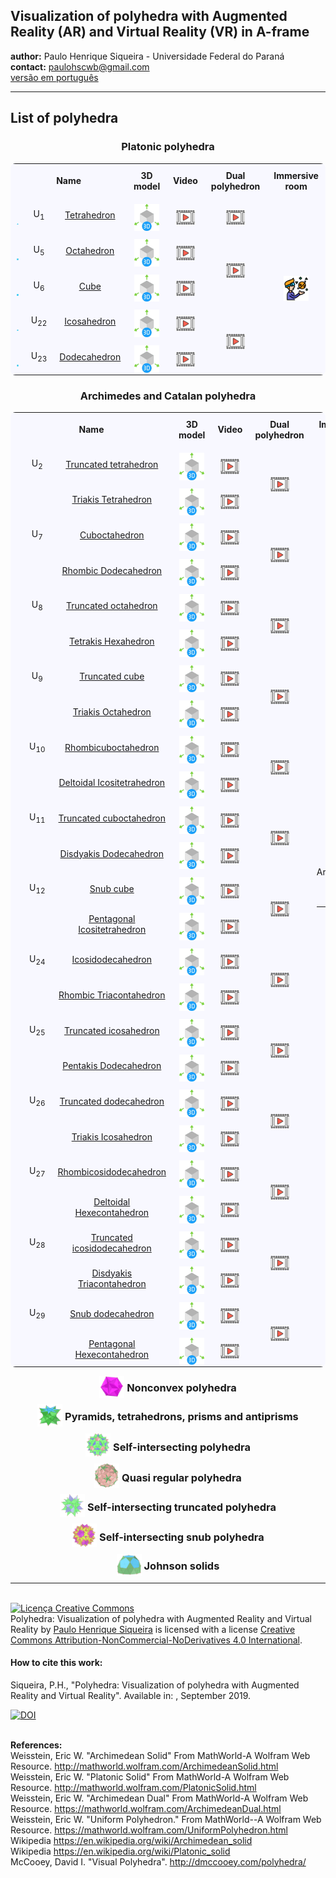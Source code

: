 <link rel="stylesheet" href="scripts/style.css">
<link rel="icon" type="image/x-icon" href="archimedes/vr/salas/imagens/icone.ico">
<h2>Visualization of polyhedra with Augmented Reality (AR) and Virtual Reality (VR) in A-frame</h2>
 <b>author:</b> Paulo Henrique Siqueira - Universidade Federal do Paraná
 <br><b>contact:</b> <a href="#">paulohscwb@gmail.com</a>
 <br><a href="https://paulohscwb.github.io/polyhedra/pt-br/">versão em português</a>
<hr>
<h2>List of polyhedra</h2>
<h3 style="text-align:center;">Platonic polyhedra</h3>
<style>td, th {margin: 10px; text-align:center; padding: 10px; background-color: #f8f8ff;}  table {border-radius: 8px;}</style>
<table align="center">
	<tr>
		<th colspan="3">Name</th>
		<th>3D model</th>
		<th>Video</th>
		<th>Dual polyhedron</th>
		<th>Immersive room</th>
	</tr>
	<tr>
		<td><img src="../platonic/ar/5A.png" style="margin-bottom:-10px" width="50" alt="image"></td>
		<td>U<sub>1</sub></td>
		<td><a href="../platonic/#m3d" target="_blank">Tetrahedron</a></td>
		<td><a href="../platonic/vr/tetrahedron.html" target="_blank"><img src="../imagens/3d.png" style="margin-bottom:-10px" width="40" alt="3D model"></a></td>
		<td><a href="https://youtu.be/2hni77KGMnA" target="_blank"><img src="../imagens/video.jpg" style="margin-bottom:-10px" width="30" alt="video"></a></td>
		<td><a href="https://youtu.be/EAG7J-BpRgU" target="_blank"><img src="../imagens/video.jpg" style="margin-bottom:-10px" width="30" alt="dual"></a></td>
		<td rowspan="5"><a href="../platonic/sala.htm" target="_blank"><img src="../imagens/vr.png" style="margin-bottom:-10px" width="40" alt="immersive room"></a></td>
	</tr>
	<tr>
		<td><img src="../platonic/ar/7A.png" style="margin-bottom:-10px" width="50" alt="image"></td>
		<td>U<sub>5</sub></td>
		<td><a href="../platonic/#m3d" target="_blank">Octahedron</a></td>
		<td><a href="../platonic/vr/octahedron.html" target="_blank"><img src="../imagens/3d.png" style="margin-bottom:-10px" width="40" alt="3D model"></a></td>
		<td><a href="https://youtu.be/tUMeAHr-rws" target="_blank"><img src="../imagens/video.jpg" style="margin-bottom:-10px" width="30" alt="video"></a></td>
		<td rowspan="2"><a href="https://youtu.be/PNDP5pM7UU8" target="_blank"><img src="../imagens/video.jpg" style="margin-bottom:-10px" width="30" alt="dual"></a></td>
	</tr>
	<tr>
		<td><img src="../platonic/ar/6A.png" style="margin-bottom:-10px" width="50" alt="image"></td>
		<td>U<sub>6</sub></td>
		<td><a href="../platonic/#m3d" target="_blank">Cube</a></td>
		<td><a href="../platonic/vr/cube.html" target="_blank"><img src="../imagens/3d.png" style="margin-bottom:-10px" width="40" alt="3D model"></a></td>
		<td><a href="https://youtu.be/Lfk3YXUl3Ic" target="_blank"><img src="../imagens/video.jpg" style="margin-bottom:-10px" width="30" alt="video"></a></td>
	</tr>
	<tr>
		<td><img src="../platonic/ar/9A.png" style="margin-bottom:-10px" width="50" alt="image"></td>
		<td>U<sub>22</sub></td>
		<td><a href="../platonic/#m3d" target="_blank">Icosahedron</a></td>
		<td><a href="../platonic/vr/icosahedron.html" target="_blank"><img src="../imagens/3d.png" style="margin-bottom:-10px" width="40" alt="3D model"></a></td>
		<td><a href="https://youtu.be/6GYBVIBmRdE" target="_blank"><img src="../imagens/video.jpg" style="margin-bottom:-10px" width="30" alt="video"></a></td>
		<td rowspan="2"><a href="https://youtu.be/deedM9fh85U" target="_blank"><img src="../imagens/video.jpg" style="margin-bottom:-10px" width="30" alt="dual"></a></td>
	</tr>
	<tr>
		<td><img src="../platonic/ar/8A.png" style="margin-bottom:-10px" width="50" alt="image"></td>
		<td>U<sub>23</sub></td>
		<td><a href="../platonic/#m3d" target="_blank">Dodecahedron</a></td>
		<td><a href="../platonic/vr/dodecahedron.html" target="_blank"><img src="../imagens/3d.png" style="margin-bottom:-10px" width="40" alt="3D model"></a></td>
		<td><a href="https://youtu.be/D0MzHlIAsbQ" target="_blank"><img src="../imagens/video.jpg" style="margin-bottom:-10px" width="30" alt="video"></a></td>
	</tr>
</table>
<h3 style="text-align:center;">Archimedes and Catalan polyhedra</h3>
<table align="center">
	<tr>
		<th colspan="3">Name</th>
		<th>3D model</th>
		<th>Video</th>
		<th>Dual polyhedron</th>
		<th>Immersive rooms</th>
	</tr>
	<tr>
		<td><img src="../archimedes/ar/10A.png" style="margin-bottom:-10px" width="50" alt="image"></td>
		<td>U<sub>2</sub></td>
		<td><a href="../archimedes/#m3d" target="_blank">Truncated tetrahedron</a></td>
		<td><a href="../archimedes/vr/truncated_tetrahedron.html" target="_blank"><img src="../imagens/3d.png" style="margin-bottom:-10px" width="40" alt="3D model"></a></td>
		<td><a href="https://youtu.be/cLgqXsEyyWU" target="_blank"><img src="../imagens/video.jpg" style="margin-bottom:-10px" width="30" alt="video"></a></td>
		<td rowspan="2"><a href="https://youtu.be/1Zex5zJVfCY" target="_blank"><img src="../imagens/video.jpg" style="margin-bottom:-10px" width="30" alt="dual"></a></td>
		<td rowspan="26">Archimedes<br><a href="../archimedes/sala.htm" target="_blank"><img src="../imagens/vr.png" style="margin-bottom:-10px" width="40" alt="immersive room"></a><hr>Catalan<br><a href="../catalan/sala.htm" target="_blank"><img src="../imagens/vr.png" style="margin-bottom:-10px" width="40" alt="immersive room"></a><br></td>
	</tr>
	<tr>
		<td><img src="../catalan/ar/180A.png" style="margin-bottom:-10px" width="50" alt="image"></td>
		<td></td>
		<td><a href="../catalan/#m3d" target="_blank">Triakis Tetrahedron</a></td>
		<td><a href="../catalan/vr/triakis_tetrahedron.htm" target="_blank"><img src="../imagens/3d.png" style="margin-bottom:-10px" width="40" alt="3D model"></a></td>
		<td><a href="https://youtu.be/j23eKa-AbaM" target="_blank"><img src="../imagens/video.jpg" style="margin-bottom:-10px" width="30" alt="video"></a></td>
	</tr>
	<tr>
		<td><img src="../archimedes/ar/11A.png" style="margin-bottom:-10px" width="50" alt="image"></td>
		<td>U<sub>7</sub></td>
		<td><a href="../archimedes/#m3d" target="_blank">Cuboctahedron</a></td>
		<td><a href="../archimedes/vr/cuboctahedron.html" target="_blank"><img src="../imagens/3d.png" style="margin-bottom:-10px" width="40" alt="3D model"></a></td>
		<td><a href="https://youtu.be/FP27muJEe58" target="_blank"><img src="../imagens/video.jpg" style="margin-bottom:-10px" width="30" alt="video"></a></td>
		<td rowspan="2"><a href="https://youtu.be/mGS-RLW1Lls" target="_blank"><img src="../imagens/video.jpg" style="margin-bottom:-10px" width="30" alt="dual"></a></td>
	</tr>
	<tr>
		<td><img src="../catalan/ar/165A.png" style="margin-bottom:-10px" width="50" alt="image"></td>
		<td></td>
		<td><a href="../catalan/#m3d" target="_blank">Rhombic Dodecahedron</a></td>
		<td><a href="../catalan/vr/rhombic_dodecahedron.htm" target="_blank"><img src="../imagens/3d.png" style="margin-bottom:-10px" width="40" alt="3D model"></a></td>
		<td><a href="https://youtu.be/_LgMPyVMfPM" target="_blank"><img src="../imagens/video.jpg" style="margin-bottom:-10px" width="30" alt="video"></a></td>
	</tr>
	<tr>
		<td><img src="../archimedes/ar/hiroA.png" style="margin-bottom:-10px" width="50" alt="image"></td>
		<td>U<sub>8</sub></td>
		<td><a href="../archimedes/#m3d" target="_blank">Truncated octahedron</a></td>
		<td><a href="../archimedes/vr/truncated_octahedron.html" target="_blank"><img src="../imagens/3d.png" style="margin-bottom:-10px" width="40" alt="3D model"></a></td>
		<td><a href="https://youtu.be/dFkNEXxzO1k" target="_blank"><img src="../imagens/video.jpg" style="margin-bottom:-10px" width="30" alt="video"></a></td>
		<td rowspan="2"><a href="https://youtu.be/C87FWLpDiN8" target="_blank"><img src="../imagens/video.jpg" style="margin-bottom:-10px" width="30" alt="dual"></a></td>
	</tr>
	<tr>
		<td><img src="../catalan/ar/166A.png" style="margin-bottom:-10px" width="50" alt="image"></td>
		<td></td>
		<td><a href="../catalan/#m3d" target="_blank">Tetrakis Hexahedron</a></td>
		<td><a href="../catalan/vr/tetrakis_hexahedron.htm" target="_blank"><img src="../imagens/3d.png" style="margin-bottom:-10px" width="40" alt="3D model"></a></td>
		<td><a href="https://youtu.be/vCpQbBGZVHI" target="_blank"><img src="../imagens/video.jpg" style="margin-bottom:-10px" width="30" alt="video"></a></td>
	</tr>
	<tr>
		<td><img src="../archimedes/ar/12A.png" style="margin-bottom:-10px" width="50" alt="image"></td>
		<td>U<sub>9</sub></td>
		<td><a href="../archimedes/#m3d" target="_blank">Truncated cube</a></td>
		<td><a href="../archimedes/vr/truncated_cube.html" target="_blank"><img src="../imagens/3d.png" style="margin-bottom:-10px" width="40" alt="3D model"></a></td>
		<td><a href="https://youtu.be/Ri-NWNEN234" target="_blank"><img src="../imagens/video.jpg" style="margin-bottom:-10px" width="30" alt="video"></a></td>
		<td rowspan="2"><a href="https://youtu.be/ZKLjhYbPtb8" target="_blank"><img src="../imagens/video.jpg" style="margin-bottom:-10px" width="30" alt="dual"></a></td>
	</tr>
	<tr>
		<td><img src="../catalan/ar/167A.png" style="margin-bottom:-10px" width="50" alt="image"></td>
		<td></td>
		<td><a href="../catalan/#m3d" target="_blank">Triakis Octahedron</a></td>
		<td><a href="../catalan/vr/triakis_octahedron.htm" target="_blank"><img src="../imagens/3d.png" style="margin-bottom:-10px" width="40" alt="3D model"></a></td>
		<td><a href="https://youtu.be/9cdVtgbqS-U" target="_blank"><img src="../imagens/video.jpg" style="margin-bottom:-10px" width="30" alt="video"></a></td>
	</tr>
	<tr>
		<td><img src="../archimedes/ar/13A.png" style="margin-bottom:-10px" width="50" alt="image"></td>
		<td>U<sub>10</sub></td>
		<td><a href="../archimedes/#m3d" target="_blank">Rhombicuboctahedron</a></td>
		<td><a href="../archimedes/vr/rhombicuboctahedron.html" target="_blank"><img src="../imagens/3d.png" style="margin-bottom:-10px" width="40" alt="3D model"></a></td>
		<td><a href="https://youtu.be/abv75JrlyIY" target="_blank"><img src="../imagens/video.jpg" style="margin-bottom:-10px" width="30" alt="video"></a></td>
		<td rowspan="2"><a href="https://youtu.be/AisoxUhVxGs" target="_blank"><img src="../imagens/video.jpg" style="margin-bottom:-10px" width="30" alt="dual"></a></td>
	</tr>
	<tr>
		<td><img src="../catalan/ar/168A.png" style="margin-bottom:-10px" width="50" alt="image"></td>
		<td></td>
		<td><a href="../catalan/#m3d" target="_blank">Deltoidal Icositetrahedron</a></td>
		<td><a href="../catalan/vr/deltoidal_icositetrahedron.htm" target="_blank"><img src="../imagens/3d.png" style="margin-bottom:-10px" width="40" alt="3D model"></a></td>
		<td><a href="https://youtu.be/cd5dJ6M9C7I" target="_blank"><img src="../imagens/video.jpg" style="margin-bottom:-10px" width="30" alt="video"></a></td>
	</tr>
	<tr>
		<td><img src="../archimedes/ar/14A.png" style="margin-bottom:-10px" width="50" alt="image"></td>
		<td>U<sub>11</sub></td>
		<td><a href="../archimedes/#m3d" target="_blank">Truncated cuboctahedron</a></td>
		<td><a href="../archimedes/vr/truncated_cuboctahedron.html" target="_blank"><img src="../imagens/3d.png" style="margin-bottom:-10px" width="40" alt="3D model"></a></td>
		<td><a href="https://youtu.be/Nvmvql4focQ" target="_blank"><img src="../imagens/video.jpg" style="margin-bottom:-10px" width="30" alt="video"></a></td>
		<td rowspan="2"><a href="https://youtu.be/JIMIbB6edLY" target="_blank"><img src="../imagens/video.jpg" style="margin-bottom:-10px" width="30" alt="dual"></a></td>
	</tr>
	<tr>
		<td><img src="../catalan/ar/174A.png" style="margin-bottom:-10px" width="50" alt="image"></td>
		<td></td>
		<td><a href="../catalan/#m3d" target="_blank">Disdyakis Dodecahedron</a></td>
		<td><a href="../catalan/vr/disdyakis_dodecahedron.htm" target="_blank"><img src="../imagens/3d.png" style="margin-bottom:-10px" width="40" alt="3D model"></a></td>
		<td><a href="https://youtu.be/M63yJ9USPEk" target="_blank"><img src="../imagens/video.jpg" style="margin-bottom:-10px" width="30" alt="video"></a></td>
	</tr>
	<tr>
		<td><img src="../archimedes/ar/15A.png" style="margin-bottom:-10px" width="50" alt="image"></td>
		<td>U<sub>12</sub></td>
		<td><a href="../archimedes/#m3d" target="_blank">Snub cube</a></td>
		<td><a href="../archimedes/vr/snubcube.html" target="_blank"><img src="../imagens/3d.png" style="margin-bottom:-10px" width="40" alt="3D model"></a></td>
		<td><a href="https://youtu.be/YJfQyFwnxlw" target="_blank"><img src="../imagens/video.jpg" style="margin-bottom:-10px" width="30" alt="video"></a></td>
		<td rowspan="2"><a href="https://youtu.be/whorXn7Yct0" target="_blank"><img src="../imagens/video.jpg" style="margin-bottom:-10px" width="30" alt="dual"></a></td>
	</tr>
	<tr>
		<td><img src="../catalan/ar/170A.png" style="margin-bottom:-10px" width="50" alt="image"></td>
		<td></td>
		<td><a href="../catalan/#m3d" target="_blank">Pentagonal Icositetrahedron</a></td>
		<td><a href="../catalan/vr/pentagonal_icositetrahedron.htm" target="_blank"><img src="../imagens/3d.png" style="margin-bottom:-10px" width="40" alt="3D model"></a></td>
		<td><a href="https://youtu.be/jEK73IAm4mU" target="_blank"><img src="../imagens/video.jpg" style="margin-bottom:-10px" width="30" alt="video"></a></td>
	</tr>
	<tr>
		<td><img src="../archimedes/ar/20A.png" style="margin-bottom:-10px" width="50" alt="image"></td>
		<td>U<sub>24</sub></td>
		<td><a href="../archimedes/#m3d" target="_blank">Icosidodecahedron</a></td>
		<td><a href="../archimedes/vr/icosidodecahedron.html" target="_blank"><img src="../imagens/3d.png" style="margin-bottom:-10px" width="40" alt="3D model"></a></td>
		<td><a href="https://youtu.be/DXkdatGiAOs" target="_blank"><img src="../imagens/video.jpg" style="margin-bottom:-10px" width="30" alt="video"></a></td>
		<td rowspan="2"><a href="https://youtu.be/wRyN4vewQEw" target="_blank"><img src="../imagens/video.jpg" style="margin-bottom:-10px" width="30" alt="dual"></a></td>
	</tr>
	<tr>
		<td><img src="../catalan/ar/172A.png" style="margin-bottom:-10px" width="50" alt="image"></td>
		<td></td>
		<td><a href="../catalan/#m3d" target="_blank">Rhombic Triacontahedron</a></td>
		<td><a href="../catalan/vr/rhombic_triacontahedron.htm" target="_blank"><img src="../imagens/3d.png" style="margin-bottom:-10px" width="40" alt="3D model"></a></td>
		<td><a href="https://youtu.be/L8yPmhDm_YU" target="_blank"><img src="../imagens/video.jpg" style="margin-bottom:-10px" width="30" alt="video"></a></td>
	</tr>
	<tr>
		<td><img src="../archimedes/ar/kanjiA.png" style="margin-bottom:-10px" width="50" alt="image"></td>
		<td>U<sub>25</sub></td>
		<td><a href="../archimedes/#m3d" target="_blank">Truncated icosahedron</a></td>
		<td><a href="../archimedes/vr/truncated_icosahedron.html" target="_blank"><img src="../imagens/3d.png" style="margin-bottom:-10px" width="40" alt="3D model"></a></td>
		<td><a href="https://youtu.be/pBgktFQ0bm4" target="_blank"><img src="../imagens/video.jpg" style="margin-bottom:-10px" width="30" alt="video"></a></td>
		<td rowspan="2"><a href="https://youtu.be/sOE5z216K_4" target="_blank"><img src="../imagens/video.jpg" style="margin-bottom:-10px" width="30" alt="dual"></a></td>
	</tr>
	<tr>
		<td><img src="../catalan/ar/175A.png" style="margin-bottom:-10px" width="50" alt="image"></td>
		<td></td>
		<td><a href="../catalan/#m3d" target="_blank">Pentakis Dodecahedron</a></td>
		<td><a href="../catalan/vr/pentakis_dodecahedron.htm" target="_blank"><img src="../imagens/3d.png" style="margin-bottom:-10px" width="40" alt="3D model"></a></td>
		<td><a href="https://youtu.be/hwVrV0fOPhU" target="_blank"><img src="../imagens/video.jpg" style="margin-bottom:-10px" width="30" alt="video"></a></td>
	</tr>
	<tr>
		<td><img src="../archimedes/ar/16A.png" style="margin-bottom:-10px" width="50" alt="image"></td>
		<td>U<sub>26</sub></td>
		<td><a href="../archimedes/#m3d" target="_blank">Truncated dodecahedron</a></td>
		<td><a href="../archimedes/vr/truncated_dodecahedron.html" target="_blank"><img src="../imagens/3d.png" style="margin-bottom:-10px" width="40" alt="3D model"></a></td>
		<td><a href="https://youtu.be/AKWUb2Mm3rs" target="_blank"><img src="../imagens/video.jpg" style="margin-bottom:-10px" width="30" alt="video"></a></td>
		<td rowspan="2"><a href="https://youtu.be/hl931DpR3jk" target="_blank"><img src="../imagens/video.jpg" style="margin-bottom:-10px" width="30" alt="dual"></a></td>
	</tr>
	<tr>
		<td><img src="../catalan/ar/176A.png" style="margin-bottom:-10px" width="50" alt="image"></td>
		<td></td>
		<td><a href="../catalan/#m3d" target="_blank">Triakis Icosahedron</a></td>
		<td><a href="../catalan/vr/triakis_icosahedron.htm" target="_blank"><img src="../imagens/3d.png" style="margin-bottom:-10px" width="40" alt="3D model"></a></td>
		<td><a href="https://youtu.be/wDRPlB9PsY0" target="_blank"><img src="../imagens/video.jpg" style="margin-bottom:-10px" width="30" alt="video"></a></td>
	</tr>
	<tr>
		<td><img src="../archimedes/ar/18A.png" style="margin-bottom:-10px" width="50" alt="image"></td>
		<td>U<sub>27</sub></td>
		<td><a href="../archimedes/#m3d" target="_blank">Rhombicosidodecahedron</a></td>
		<td><a href="../archimedes/vr/rhombicosidodecahedron.html" target="_blank"><img src="../imagens/3d.png" style="margin-bottom:-10px" width="40" alt="3D model"></a></td>
		<td><a href="https://youtu.be/-k8CT6KtseQ" target="_blank"><img src="../imagens/video.jpg" style="margin-bottom:-10px" width="30" alt="video"></a></td>
		<td rowspan="2"><a href="https://youtu.be/S2fRKxPFBaw" target="_blank"><img src="../imagens/video.jpg" style="margin-bottom:-10px" width="30" alt="dual"></a></td>
	</tr>
	<tr>
		<td><img src="../catalan/ar/178A.png" style="margin-bottom:-10px" width="50" alt="image"></td>
		<td></td>
		<td><a href="../catalan/#m3d" target="_blank">Deltoidal Hexecontahedron</a></td>
		<td><a href="../catalan/vr/deltoidal_hexecontahedron.htm" target="_blank"><img src="../imagens/3d.png" style="margin-bottom:-10px" width="40" alt="3D model"></a></td>
		<td><a href="https://youtu.be/IrvlPBfJxzI" target="_blank"><img src="../imagens/video.jpg" style="margin-bottom:-10px" width="30" alt="video"></a></td>
	</tr>
	<tr>
		<td><img src="../archimedes/ar/19A.png" style="margin-bottom:-10px" width="50" alt="image"></td>
		<td>U<sub>28</sub></td>
		<td><a href="../archimedes/#m3d" target="_blank">Truncated icosidodecahedron</a></td>
		<td><a href="../archimedes/vr/truncated_icosidodecahedron.html" target="_blank"><img src="../imagens/3d.png" style="margin-bottom:-10px" width="40" alt="3D model"></a></td>
		<td><a href="https://youtu.be/WfMFbvjPi_o" target="_blank"><img src="../imagens/video.jpg" style="margin-bottom:-10px" width="30" alt="video"></a></td>
		<td rowspan="2"><a href="https://youtu.be/DVDDajVKamU" target="_blank"><img src="../imagens/video.jpg" style="margin-bottom:-10px" width="30" alt="dual"></a></td>
	</tr>
	<tr>
		<td><img src="../catalan/ar/179A.png" style="margin-bottom:-10px" width="50" alt="image"></td>
		<td></td>
		<td><a href="../catalan/#m3d" target="_blank">Disdyakis Triacontahedron</a></td>
		<td><a href="../catalan/vr/disdyakis_triacontahedron.htm" target="_blank"><img src="../imagens/3d.png" style="margin-bottom:-10px" width="40" alt="3D model"></a></td>
		<td><a href="https://youtu.be/uOxgSCdm7cI" target="_blank"><img src="../imagens/video.jpg" style="margin-bottom:-10px" width="30" alt="video"></a></td>
	</tr>
	<tr>
		<td><img src="../archimedes/ar/17A.png" style="margin-bottom:-10px" width="50" alt="image"></td>
		<td>U<sub>29</sub></td>
		<td><a href="../archimedes/#m3d" target="_blank">Snub dodecahedron</a></td>
		<td><a href="../archimedes/vr/snub_dodecahedron.html" target="_blank"><img src="../imagens/3d.png" style="margin-bottom:-10px" width="40" alt="3D model"></a></td>
		<td><a href="https://youtu.be/m0K0Zw9fnwk" target="_blank"><img src="../imagens/video.jpg" style="margin-bottom:-10px" width="30" alt="video"></a></td>
		<td rowspan="2"><a href="https://youtu.be/2P0a6-7_d2Q" target="_blank"><img src="../imagens/video.jpg" style="margin-bottom:-10px" width="30" alt="dual"></a></td>
	</tr>
	<tr>
		<td><img src="../catalan/ar/177A.png" style="margin-bottom:-10px" width="50" alt="image"></td>
		<td></td>
		<td><a href="../catalan/#m3d" target="_blank">Pentagonal Hexecontahedron</a></td>
		<td><a href="../catalan/vr/pentagonal_hexecontahedron.htm" target="_blank"><img src="../imagens/3d.png" style="margin-bottom:-10px" width="40" alt="3D model"></a></td>
		<td><a href="https://youtu.be/oTaVDrXTUUU" target="_blank"><img src="../imagens/video.jpg" style="margin-bottom:-10px" width="30" alt="video"></a></td>
	</tr>
</table>
<h3 style="margin-top:3px; text-align:center;"><img src="../nonconvex/ar/188A.png" style="margin-bottom:-10px" width="40"> Nonconvex polyhedra</h3>
<h3 style="margin-top:3px; text-align:center;"><img src="../polyhedron/ar/103A.png" style="margin-bottom:-10px" width="40"> Pyramids, tetrahedrons, prisms and antiprisms</h3>
<h3 style="margin-top:3px; text-align:center;"><img src="../selfintersect/ar/149A.png" style="margin-bottom:-10px" width="40"> Self-intersecting polyhedra</h3>
<h3 style="margin-top:3px; text-align:center;"><img src="../quasiregular/ar/121A.png" style="margin-bottom:-10px" width="40"> Quasi regular polyhedra</h3>
<h3 style="margin-top:3px; text-align:center;"><img src="../selfintersecttruncated/ar/97A.png" style="margin-bottom:-10px" width="40"> Self-intersecting truncated polyhedra</h3>
<h3 style="margin-top:3px; text-align:center;"><img src="../selfintersectsnub/ar/51A.png" style="margin-bottom:-10px" width="40"> Self-intersecting snub polyhedra</h3>
<h3 style="margin-top:3px; text-align:center;"><img src="../johnson1/ar/25A.png" style="margin-bottom:-10px" width="40"> Johnson solids</h3>
<hr>

<br><a rel="license" href="http://creativecommons.org/licenses/by-nc-nd/4.0/"><img alt="Licença Creative Commons" style="border-width:0" src="https://i.creativecommons.org/l/by-nc-nd/4.0/88x31.png" loading="lazy"/></a><br /><span xmlns:dct="http://purl.org/dc/terms/" property="dct:title">Polyhedra: Visualization of polyhedra with Augmented Reality and Virtual Reality</span> by <a xmlns:cc="http://creativecommons.org/ns#" href="https://paulohscwb.github.io/polyhedra/" property="cc:attributionName" rel="cc:attributionURL">Paulo Henrique Siqueira</a> is licensed with a license <a rel="license" href="http://creativecommons.org/licenses/by-nc-nd/4.0/">Creative Commons Attribution-NonCommercial-NoDerivatives 4.0 International</a>.

<h4>How to cite this work:</h4> 
<p>Siqueira, P.H., "Polyhedra: Visualization of polyhedra with Augmented Reality and Virtual Reality". Available in: <https://paulohscwb.github.io/polyhedra/>, September 2019.</p>
<a target="_blank" href="https://doi.org/10.5281/zenodo.8271425"><img src="https://zenodo.org/badge/DOI/10.5281/zenodo.8271425.svg" alt="DOI"></a>

<br><b>References:</b>
<br>Weisstein, Eric W. "Archimedean Solid" From MathWorld-A Wolfram Web Resource. <a href="http://mathworld.wolfram.com/ArchimedeanSolid.html" target="_blank">http://mathworld.wolfram.com/ArchimedeanSolid.html</a>
<br>Weisstein, Eric W. "Platonic Solid" From MathWorld-A Wolfram Web Resource. <a href="http://mathworld.wolfram.com/PlatonicSolid.html" target="_blank">http://mathworld.wolfram.com/PlatonicSolid.html</a>
<br>Weisstein, Eric W. "Archimedean Dual" From MathWorld-A Wolfram Web Resource. <a href="https://mathworld.wolfram.com/ArchimedeanDual.html" target="_blank">https://mathworld.wolfram.com/ArchimedeanDual.html</a>
<br>Weisstein, Eric W. "Uniform Polyhedron." From MathWorld--A Wolfram Web Resource. <a href="https://mathworld.wolfram.com/UniformPolyhedron.html" target="_blank">https://mathworld.wolfram.com/UniformPolyhedron.html</a>
<br>Wikipedia <a href="https://en.wikipedia.org/wiki/Archimedean_solid" target="_blank">https://en.wikipedia.org/wiki/Archimedean_solid</a>
<br>Wikipedia <a href="https://en.wikipedia.org/wiki/en.wikipedia.org/wiki/Platonic_solid" target="_blank">https://en.wikipedia.org/wiki/Platonic_solid</a>
<br>McCooey, David I. "Visual Polyhedra". <a href="http://dmccooey.com/polyhedra/" target="_blank">http://dmccooey.com/polyhedra/</a>
